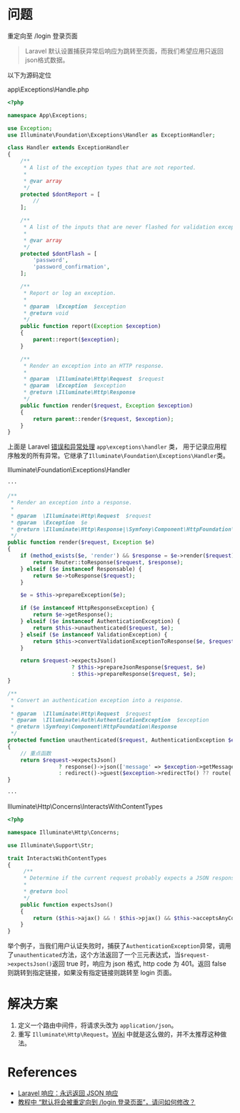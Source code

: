 # 问题
重定向至 /login 登录页面
> Laravel 默认设置捕获异常后响应为跳转至页面，而我们希望应用只返回json格式数据。


以下为源码定位

app\Exceptions\Handle.php
```php
<?php

namespace App\Exceptions;

use Exception;
use Illuminate\Foundation\Exceptions\Handler as ExceptionHandler;

class Handler extends ExceptionHandler
{
    /**
     * A list of the exception types that are not reported.
     *
     * @var array
     */
    protected $dontReport = [
        //
    ];

    /**
     * A list of the inputs that are never flashed for validation exceptions.
     *
     * @var array
     */
    protected $dontFlash = [
        'password',
        'password_confirmation',
    ];

    /**
     * Report or log an exception.
     *
     * @param  \Exception  $exception
     * @return void
     */
    public function report(Exception $exception)
    {
        parent::report($exception);
    }

    /**
     * Render an exception into an HTTP response.
     *
     * @param  \Illuminate\Http\Request  $request
     * @param  \Exception  $exception
     * @return \Illuminate\Http\Response
     */
    public function render($request, Exception $exception)
    {
        return parent::render($request, $exception);
    }
}

```
上面是 Laravel [错误和异常处理](https://learnku.com/docs/laravel/7.x/errors/7468) `app\exceptions\handler` 类， 用于记录应用程序触发的所有异常。它继承了`Illuminate\Foundation\Exceptions\Handler`类。

Illuminate\Foundation\Exceptions\Handler
```php
···

/**
 * Render an exception into a response.
 *
 * @param  \Illuminate\Http\Request  $request
 * @param  \Exception  $e
 * @return \Illuminate\Http\Response|\Symfony\Component\HttpFoundation\Response
 */
public function render($request, Exception $e)
{
    if (method_exists($e, 'render') && $response = $e->render($request)) {
        return Router::toResponse($request, $response);
    } elseif ($e instanceof Responsable) {
        return $e->toResponse($request);
    }

    $e = $this->prepareException($e);

    if ($e instanceof HttpResponseException) {
        return $e->getResponse();
    } elseif ($e instanceof AuthenticationException) {
        return $this->unauthenticated($request, $e);
    } elseif ($e instanceof ValidationException) {
        return $this->convertValidationExceptionToResponse($e, $request);
    }

    return $request->expectsJson()
                    ? $this->prepareJsonResponse($request, $e)
                    : $this->prepareResponse($request, $e);
}

/**
 * Convert an authentication exception into a response.
 *
 * @param  \Illuminate\Http\Request  $request
 * @param  \Illuminate\Auth\AuthenticationException  $exception
 * @return \Symfony\Component\HttpFoundation\Response
 */
protected function unauthenticated($request, AuthenticationException $exception)
{
    // 重点函数
    return $request->expectsJson()
                ? response()->json(['message' => $exception->getMessage()], 401)
                : redirect()->guest($exception->redirectTo() ?? route('login'));
}

···

```

Illuminate\Http\Concerns\InteractsWithContentTypes
```php
<?php

namespace Illuminate\Http\Concerns;

use Illuminate\Support\Str;

trait InteractsWithContentTypes
{
     /**
     * Determine if the current request probably expects a JSON response.
     *
     * @return bool
     */
    public function expectsJson()
    {
        return ($this->ajax() && ! $this->pjax() && $this->acceptsAnyContentType()) || $this->wantsJson();
    }
}
```
举个例子，当我们用户认证失败时，捕获了`AuthenticationException`异常，调用了`unauthenticated`方法，这个方法返回了一个三元表达式，当`$request->expectsJson()`返回 true 时，响应为 json 格式, http code 为 401。返回 false 则跳转到指定链接，如果没有指定链接则跳转至 login 页面。

# 解决方案
1. 定义一个路由中间件，将请求头改为 `application/json`。
2. 重写 `Illuminate\Http\Request`。[Wiki](https://learnku.com/laravel/wikis/16069) 中就是这么做的，并不太推荐这种做法。

# References
- [Laravel 响应：永远返回 JSON 响应](https://learnku.com/laravel/wikis/16069)
- [教程中 “默认将会被重定向到 /login 登录页面”，请问如何修改？](https://learnku.com/laravel/t/7715/in-the-tutorial-the-default-will-be-redirected-to-the-login-login-page-may-i-ask-how-to-modify-this-default#reply39362)
